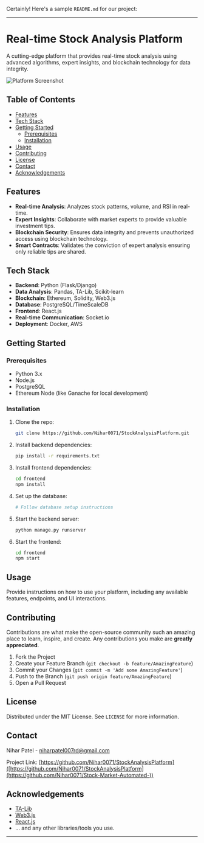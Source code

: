 Certainly! Here's a sample `README.md` for our project:

---

# Real-time Stock Analysis Platform

A cutting-edge platform that provides real-time stock analysis using advanced algorithms, expert insights, and blockchain technology for data integrity.

![Platform Screenshot](./screenshot.png)

## Table of Contents

- [Features](#features)
- [Tech Stack](#tech-stack)
- [Getting Started](#getting-started)
  - [Prerequisites](#prerequisites)
  - [Installation](#installation)
- [Usage](#usage)
- [Contributing](#contributing)
- [License](#license)
- [Contact](#contact)
- [Acknowledgements](#acknowledgements)

## Features

- **Real-time Analysis**: Analyzes stock patterns, volume, and RSI in real-time.
- **Expert Insights**: Collaborate with market experts to provide valuable investment tips.
- **Blockchain Security**: Ensures data integrity and prevents unauthorized access using blockchain technology.
- **Smart Contracts**: Validates the conviction of expert analysis ensuring only reliable tips are shared.

## Tech Stack

- **Backend**: Python (Flask/Django)
- **Data Analysis**: Pandas, TA-Lib, Scikit-learn
- **Blockchain**: Ethereum, Solidity, Web3.js
- **Database**: PostgreSQL/TimeScaleDB
- **Frontend**: React.js
- **Real-time Communication**: Socket.io
- **Deployment**: Docker, AWS

## Getting Started

### Prerequisites

- Python 3.x
- Node.js
- PostgreSQL
- Ethereum Node (like Ganache for local development)

### Installation

1. Clone the repo:
   ```sh
   git clone https://github.com/Nihar0071/StockAnalysisPlatform.git
   ```

2. Install backend dependencies:
   ```sh
   pip install -r requirements.txt
   ```

3. Install frontend dependencies:
   ```sh
   cd frontend
   npm install
   ```

4. Set up the database:
   ```sh
   # Follow database setup instructions
   ```

5. Start the backend server:
   ```sh
   python manage.py runserver
   ```

6. Start the frontend:
   ```sh
   cd frontend
   npm start
   ```

## Usage

Provide instructions on how to use your platform, including any available features, endpoints, and UI interactions.

## Contributing

Contributions are what make the open-source community such an amazing place to learn, inspire, and create. Any contributions you make are **greatly appreciated**.

1. Fork the Project
2. Create your Feature Branch (`git checkout -b feature/AmazingFeature`)
3. Commit your Changes (`git commit -m 'Add some AmazingFeature'`)
4. Push to the Branch (`git push origin feature/AmazingFeature`)
5. Open a Pull Request

## License

Distributed under the MIT License. See `LICENSE` for more information.

## Contact

Nihar Patel - [niharpatel007rd@gmail.com](mailto:niharpatel007rd@gmail.com)

Project Link: [https://github.com/Nihar0071/StockAnalysisPlatform]([https://github.com/Nihar0071/StockAnalysisPlatform](https://github.com/Nihar0071/Stock-Market-Automated-))

## Acknowledgements

- [TA-Lib](https://github.com/mrjbq7/ta-lib)
- [Web3.js](https://github.com/ethereum/web3.js/)
- [React.js](https://reactjs.org/)
- ... and any other libraries/tools you use.

---

